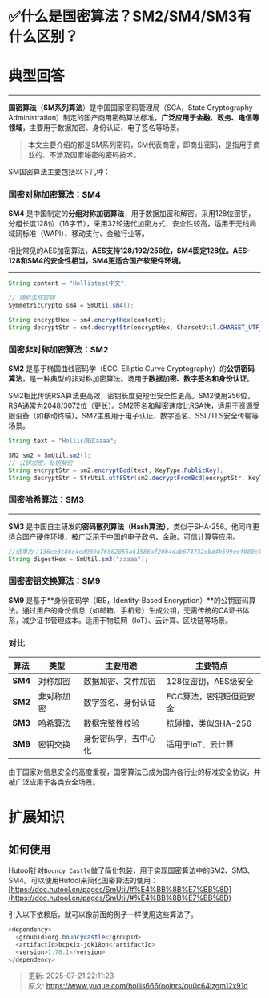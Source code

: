 # ✅什么是国密算法？SM2/SM4/SM3有什么区别？

# 典型回答
****

**国密算法**（**SM系列算法**）是中国国家密码管理局（SCA，State Cryptography Administration）制定的国产商用密码算法标准，**广泛应用于金融、政务、电信等领域**，主要用于数据加密、身份认证、电子签名等场景。



> <font style="color:rgb(51, 51, 51);">本文主要介绍的都是SM系列密码，SM代表商密，即商业密码，是指用于商业的、不涉及国家秘密的密码技术。</font>
>



SM国密算法主要包括以下几种：



### 国密对称加密算法：SM4


**SM4** 是中国制定的**分组对称加密算法**，用于数据加密和解密。采用128位密钥，分组长度128位（16字节），采用32轮迭代加密方式，安全性较高，适用于无线局域网标准（WAPI）、移动支付、金融行业等。



相比常见的AES加密算法，**AES支持128/192/256位，SM4固定128位。AES-128和SM4的安全性相当，SM4更适合国产软硬件环境。**

****

```java
String content = "Hollistest中文";

// 随机生成密钥
SymmetricCrypto sm4 = SmUtil.sm4();

String encryptHex = sm4.encryptHex(content);
String decryptStr = sm4.decryptStr(encryptHex, CharsetUtil.CHARSET_UTF_8);
```



### 国密非对称加密算法：SM2
**SM2** 是基于椭圆曲线密码学（ECC, Elliptic Curve Cryptography）的**公钥密码算法**，是一种典型的非对称加密算法。场用于**数据加密、数字签名和身份认证**。



SM2相比传统RSA算法更高效，密钥长度更短但安全性更高。SM2使用256位，RSA通常为2048/3072位（更长）。SM2签名和解密速度比RSA快，适用于资源受限设备（如移动终端）。SM2主要用于电子认证、数字签名、SSL/TLS安全传输等场景。



```java
String text = "Hollis测试aaaa";

SM2 sm2 = SmUtil.sm2();
// 公钥加密，私钥解密
String encryptStr = sm2.encryptBcd(text, KeyType.PublicKey);
String decryptStr = StrUtil.utf8Str(sm2.decryptFromBcd(encryptStr, KeyType.PrivateKey));
```



### 国密哈希算法：SM3
****

**SM3** 是中国自主研发的**密码散列算法（Hash算法）**，类似于SHA-256。他同样更适合国产硬件环境，被广泛用于中国的电子政务、金融、可信计算等应用。



```java
//结果为：136ce3c86e4ed909b76082055a61586af20b4dab674732ebd4b599eef080c9be
String digestHex = SmUtil.sm3("aaaaa");
```



### 国密密钥交换算法：SM9
**SM9** 是基于**身份密码学（IBE，Identity-Based Encryption）**的公钥密码算法。通过用户的身份信息（如邮箱、手机号）生成公钥，无需传统的CA证书体系，减少证书管理成本。适用于物联网（IoT）、云计算、区块链等场景。





### **对比**
| 算法 | 类型 | 主要用途 | 主要特点 |
| --- | --- | --- | --- |
| **SM4** | 对称加密 | 数据加密、文件加密 | 128位密钥，AES级安全 |
| **SM2** | 非对称加密 | 数字签名、身份认证 | ECC算法，密钥短但更安全 |
| **SM3** | 哈希算法 | 数据完整性校验 | 抗碰撞，类似SHA-256 |
| **SM9** | 密钥交换 | 身份密码学，去中心化 | 适用于IoT、云计算 |


由于国家对信息安全的高度重视，国密算法已成为国内各行业的标准安全协议，并被广泛应用于各类安全场景。



# 扩展知识


## 如何使用


Hutool针对`Bouncy Castle`做了简化包装，用于实现国密算法中的SM2、SM3、SM4。可以使用Hutool来简化国密算法的使用：[https://doc.hutool.cn/pages/SmUtil/#%E4%BB%8B%E7%BB%8D](https://doc.hutool.cn/pages/SmUtil/#%E4%BB%8B%E7%BB%8D) 



引入以下依赖后，就可以像前面的例子一样使用这些算法了。



```java
<dependency>
  <groupId>org.bouncycastle</groupId>
  <artifactId>bcpkix-jdk18on</artifactId>
  <version>1.78.1</version>
</dependency>
```







> 更新: 2025-07-21 22:11:23  
> 原文: <https://www.yuque.com/hollis666/oolnrs/qu0c64lzgm12x91d>